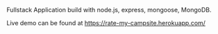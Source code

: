 Fullstack Application build with node.js, express, mongoose, MongoDB.

Live demo can be found at https://rate-my-campsite.herokuapp.com/
